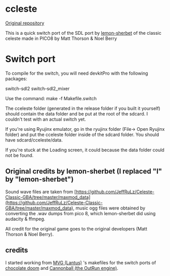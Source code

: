 # ccleste

[Original repository](https://github.com/lemon-sherbet/ccleste)

This is a quick switch port of the SDL port by [lemon-sherbet](https://github.com/lemon-sherbet) of the classic celeste made in PICO8 by Matt Thorson & Noel Berry



# Switch port

To compile for the switch, you will need devkitPro with the following packages:

switch-sdl2
switch-sdl2_mixer

Use the command:
make -f Makefile.switch

The cceleste folder (generated in the release folder if you built it yourself) should contain the data folder and be put at the root of the sdcard. I couldn't test with an actual switch yet.

If you're using Ryujinx emulator, go in the ryujinx folder (File-> Open Ryujinx folder) and put the cceleste folder inside of the sdcard folder.
You should have  sdcard/cceleste/data. 

If you're stuck at the Loading screen, it could because the data folder could not be found.




## Original credits by lemon-sherbet (I replaced "I" by "lemon-sherbet")

Sound wave files are taken from [https://github.com/JeffRuLz/Celeste-Classic-GBA/tree/master/maxmod_data](https://github.com/JeffRuLz/Celeste-Classic-GBA/tree/master/maxmod_data),
music ogg files were obtained by converting the .wav dumps from pico 8, which lemon-sherbet did using audacity & ffmpeg.

All credit for the original game goes to the original developers (Matt Thorson & Noel Berry).

## credits

I started working from [MVG (Lantus)](https://github.com/lantus) 's makefiles for the switch ports of [chocolate doom](https://github.com/lantus/chocolate-doom-nx) and [Cannonball (the OutRun engine)](https://github.com/lantus/cannonball-nx).


